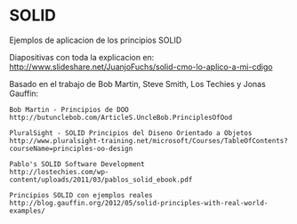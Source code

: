 SOLID
=====

Ejemplos de aplicacion de los principios SOLID

Diapositivas con toda la explicacion en:
http://www.slideshare.net/JuanjoFuchs/solid-cmo-lo-aplico-a-mi-cdigo


Basado en el trabajo de Bob Martin, Steve Smith, Los Techies y Jonas Gauffin:

	Bob Martin - Principios de DOO
	http://butunclebob.com/ArticleS.UncleBob.PrinciplesOfOod

	PluralSight - SOLID Principios del Diseno Orientado a Objetos
	http://www.pluralsight-training.net/microsoft/Courses/TableOfContents?courseName=principles-oo-design

	Pablo's SOLID Software Development
	http://lostechies.com/wp-content/uploads/2011/03/pablos_solid_ebook.pdf

	Principios SOLID con ejemplos reales
	http://blog.gauffin.org/2012/05/solid-principles-with-real-world-examples/
